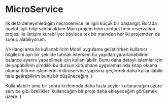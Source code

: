 # MicroService

İlk defa deneyimlediğim microservice ile ilgili küçük bir başlangıç
Burada ocelot ilgili bilgi sahibi oldum
Main projem hem contact hem reservation projesi ile iletişim kurabiliyor böylece tek bir mainden her iki projemden de sonuç alabiliyorum.

//>Hangi ama ile kullanabilirim
Mobil uygulama geliştirirken kullanıcı bilgilerini ayrı bir şekilde tutmak istersem bu yapıdan yararlanabilirim balance ayarını yapabilmek için kullanılabilir.
Bunu daha detaylı işlemler için de yapabilirim şimdilik bu dursun kütüphane uygulamasında kitap okuma okuma bitirme işlemlerini mikroservice yapısına geçirerek daha kullanılabilir hale getirebilirim bunu bir düşüneceğim :)

Kullanılabilir ama bir sonra ki demoda daha fazla şeyler kullanacağım azure service gibi özellikleri kullancağım bir proje daha ekleyeceğim görüşmek üzere :)
